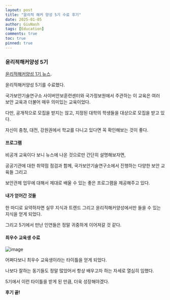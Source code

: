 ```yaml
---
layout: post
title: "윤리적 해커 양성 5기 수료 후기"
date: 2025-01-05
author: GiuNash
tags: [Education]
comments: true
toc: true
pinned: true
---
```

<style>
.caption {
    text-align: center;
    font-style: italic;
    color: gray;
}
</style>

### 윤리적해커양성 5기
	
[윤리적해커양성 1기 뉴스]([http://www.google.co.kr](https://www.chosun.com/national/national_general/2021/03/22/DU2AWPWIFFCZXJ7BZCUCSWDG34/)).


윤리적해커양성 5기를 수료했다.

국가보안기술연구소 사이버안보훈련센터와 국가정보원에서 주관하는 이 교육은 여러 보안 교육과 더불어 매우 의미있는 교육이었다.

다만, 공개적으로 모집을 받지는 않고, 지정된 대학의 학생들을 대상으로 모집을 받고 있다.

자신이 충청, 대전, 강원권에서 학교를 다니고 있다면 꼭 확인해보는 것이 좋다.

#### 프로그램

비공개 교육이다 보니 뉴스에 나온 것으로만 간단히 설명해보자면,

공공기관에 대한 취약점 점검과 함께, 국가보안기술연구소에서 진행하는 다양한 보안 교육들 그리고

보안관제 업무에 대해서 제대로 배울 수 있는 좋은 프로그램을 제공해주고 있다.

#### 내가 얻어간 것들

한 마디로 요약하자면 실무 지식과 트렌드 그리고 윤리적해커양성에서만 들을 수 있는 지식을 얻게 되었다.

그리고 5기에서 만난 인연들은 정말 귀중하게 이어져갈 것 같다.


#### 최우수 교육생 수료

![image](https://github.com/user-attachments/assets/f1115cb4-66ed-4878-b3b5-672acd9e310b)

어쩌다보니 최우수 교육생이라는 타이틀을 얻게 되었다.

나보다 잘하는 동기들도 정말 많았어서 항상 배우고자 하는 자세로 열심히 임했다.

5기에서 이런 타이틀을 받게 된 만큼, 더욱 성장해야겠다.

**후기 끝!**

